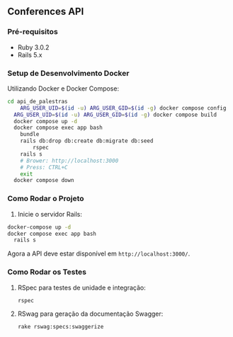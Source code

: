 ## Conferences API

### Pré-requisitos

- Ruby 3.0.2
- Rails 5.x
### Setup de Desenvolvimento Docker

Utilizando Docker e Docker Compose:

```sh
cd api_de_palestras
	ARG_USER_UID=$(id -u) ARG_USER_GID=$(id -g) docker compose config
  ARG_USER_UID=$(id -u) ARG_USER_GID=$(id -g) docker compose build
  docker compose up -d
  docker compose exec app bash
    bundle
    rails db:drop db:create db:migrate db:seed
		rspec
    rails s
    # Brower: http://localhost:3000
    # Press: CTRL+C
    exit
  docker compose down
```

### Como Rodar o Projeto

1. Inicie o servidor Rails:

```bash
docker-compose up -d
docker compose exec app bash
  rails s
```

Agora a API deve estar disponível em `http://localhost:3000/`.

### Como Rodar os Testes

1. RSpec para testes de unidade e integração:

    ```bash
    rspec
    ```

2. RSwag para geração da documentação Swagger:

    ```bash
    rake rswag:specs:swaggerize
    ```